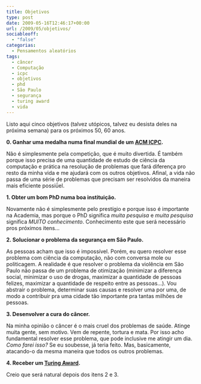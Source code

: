 ```yaml
---
title: Objetivos
type: post
date: 2009-05-16T12:46:17+00:00
url: /2009/05/objetivos/
sociableoff:
  - "false"
categorias:
  - Pensamentos aleatórios
tags:
  - câncer
  - Computação
  - icpc
  - objetivos
  - phd
  - São Paulo
  - segurança
  - turing award
  - vida
---
```


Listo aqui cinco objetivos (talvez utópicos, talvez eu desista deles na próxima semana) para os próximos 50, 60 anos.

**0. Ganhar uma medalha numa final mundial de um [ACM ICPC][1].**

Não é simplesmente pela competição, que é muito divertida. É também porque isso precisa de uma quantidade de estudo de ciência da computação e prática na resolução de problemas que fará diferença pro resto da minha vida e me ajudará com os outros objetivos. Afinal, a vida não passa de uma série de problemas que precisam ser resolvidos da maneira mais eficiente possiǘel.

**1. Obter um bom PhD numa boa instituição.**

Novamente não é simplesmente pelo prestígio e porque isso é importante na Academia, mas porque o PhD significa _muita pesquisa_ e _muita pesquisa_ significa _MUITO conhecimento_. Conhecimento este que será necessário pros próximos itens…

**2. Solucionar o problema da segurança em São Paulo.**

As pessoas acham que isso é impossível. Porém, eu quero resolver esse problema com ciência da computação, não com conversa mole ou politicagem. A realidade é que resolver o problema da violência em São Paulo não passa de um problema de otimização (minimizar a diferença social, minimizar o uso de drogas, maximizar a quantidade de pessoas felizes, maximizar a quantidade de respeito entre as pessoas…). Vou abstrair o problema, determinar suas causas e resolver uma por uma, de modo a contribuir pra uma cidade tão importante pra tantas milhões de pessoas.

**3. Desenvolver a cura do câncer.**

Na minha opinião o câncer é o mais cruel dos problemas de saúde. Atinge muita gente, sem motivo. Vem de repente, tortura e mata. Por isso acho fundamental resolver esse problema, que pode inclusive me atingir um dia. _Como farei isso?_ Se eu soubesse, já teria feito. Mas, basicamente, atacando-o da mesma maneira que todos os outros problemas.

**4. Receber um [Turing Award][2].**

Creio que será natural depois dos itens 2 e 3.

[1]: http://icpc.baylor.edu/icpc/
[2]: http://en.wikipedia.org/wiki/Turing_Award
